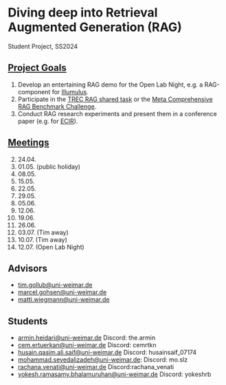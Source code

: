 # Diving deep into Retrieval Augmented Generation (RAG)

Student Project, SS2024

## [Project Goals](https://git.webis.de/code-teaching/projects/project-rag-ss24/-/blob/main/doc/Readme.md)

1. Develop an entertaining RAG demo for the Open Lab Night, e.g. a RAG-component for [Illumulus](https://git.webis.de/code-research/text-synthesis/illumulus-demo).
2. Participate in the [TREC RAG shared task](https://trec-rag.github.io/about/) or the [Meta Comprehensive RAG Benchmark Challenge](https://www.aicrowd.com/challenges/meta-comprehensive-rag-benchmark-kdd-cup-2024).
3. Conduct RAG research experiments and present them in a conference paper (e.g. for [ECIR](https://ecir2025.eu/)).

## [Meetings](https://git.webis.de/code-teaching/projects/project-rag-ss24/-/blob/main/doc/project-meetings.md)

2. 24.04.
3. 01.05. (public holiday)
4. 08.05.
5. 15.05.
6. 22.05.
7. 29.05.
8. 05.06.
9. 12.06.
10. 19.06.
11. 26.06.
12. 03.07. (Tim away)
13. 10.07. (Tim away)
14. 12.07. (Open Lab Night)

## Advisors

- tim.gollub@uni-weimar.de
- marcel.gohsen@uni-weimar.de
- matti.wiegmann@uni-weimar.de

## Students

- armin.heidari@uni-weimar.de Discord: the.armin
- cem.ertuerkan@uni-weimar.de Discord: cemrtkn
- husain.qasim.ali.saif@uni-weimar.de Discord: husainsaif_07174
- mohammad.seyedalizadeh@uni-weimar.de:
Discord: mo.slz
- rachana.venati@uni-weimar.de Discord:rachana_venati
- yokesh.ramasamy.bhalamuruhan@uni-weimar.de Discord: yokeshrb
